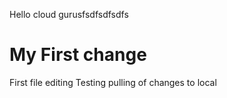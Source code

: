 Hello cloud gurusfsdfsdfsdfs
# My First change
First file editing
Testing pulling of changes to local
